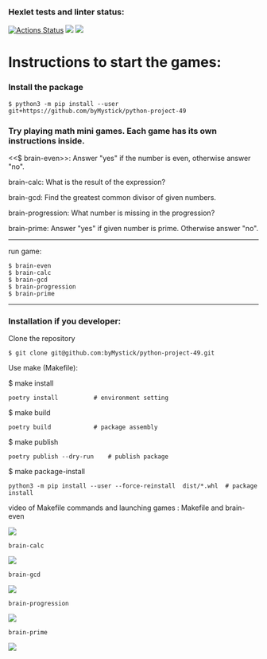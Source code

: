 ### Hexlet tests and linter status:
[![Actions Status](https://github.com/byMystick/python-project-49/workflows/hexlet-check/badge.svg)](https://github.com/byMystick/python-project-49/actions)
<a href="https://codeclimate.com/github/byMystick/python-project-49/maintainability"><img src="https://api.codeclimate.com/v1/badges/a7a4cebc82fa263897c1/maintainability" /></a>
<a href="https://codeclimate.com/github/byMystick/python-project-49/test_coverage"><img src="https://api.codeclimate.com/v1/badges/a7a4cebc82fa263897c1/test_coverage" /></a>

# Instructions to start the games:

### Install the package
	$ python3 -m pip install --user git+https://github.com/byMystick/python-project-49
### Try playing math mini games. Each game has its own instructions inside.

<<$ brain-even>>: Answer "yes" if the number is even, otherwise answer "no".

brain-calc: What is the result of the expression?

brain-gcd: Find the greatest common divisor of given numbers.

brain-progression: What number is missing in the progression?

brain-prime: Answer "yes" if given number is prime. Otherwise answer "no".

------------------------------------------------------------------	

run game:

	$ brain-even
	$ brain-calc
	$ brain-gcd
	$ brain-progression
	$ brain-prime

-------------------------------------------------------------------
### Installation if you developer:

Clone the repository

	$ git clone git@github.com:byMystick/python-project-49.git

Use make (Makefile):

$ make install				

	poetry install 			# environment setting
	
$ make build				

	poetry build			# package assembly	
	
$ make publish				

	poetry publish --dry-run	# publish package
	
$ make package-install			

	python3 -m pip install --user --force-reinstall  dist/*.whl  # package install

video of Makefile commands and launching games :
	Makefile and brain-even
	
<a href="https://asciinema.org/a/h99LryKfIEAeooBlS9lrav3Vi" target="_blank"><img src="https://asciinema.org/a/h99LryKfIEAeooBlS9lrav3Vi.svg" /></a>

	brain-calc

<a href="https://asciinema.org/a/96qeg8zNturtbVPdAPVOI0DXH" target="_blank"><img src="https://asciinema.org/a/96qeg8zNturtbVPdAPVOI0DXH.svg" /></a>

	brain-gcd
	
<a href="https://asciinema.org/a/3kFDjqBrDREMHl6Htfi6G6UPa" target="_blank"><img src="https://asciinema.org/a/3kFDjqBrDREMHl6Htfi6G6UPa.svg" /></a>

	brain-progression

<a href="https://asciinema.org/a/A0g9vPP97Jeb2xAAPvras4bUp" target="_blank"><img src="https://asciinema.org/a/A0g9vPP97Jeb2xAAPvras4bUp.svg" /></a>

	brain-prime
	
<a href="https://asciinema.org/a/0flnrLGeufaWQqxHCPDq8XJO4" target="_blank"><img src="https://asciinema.org/a/0flnrLGeufaWQqxHCPDq8XJO4.svg" /></a>
